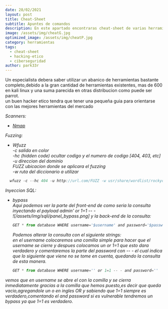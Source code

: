 ```yaml
---
date: 28/02/2021
layout: post
title: Cheat-Sheet
subtitle: Apuntes de comandos
description: En este apartado encontraras cheat-sheet de varias herramientas
image: /assets/img/cheatG.jpg
optimized_image: /assets/img/cheatP.jpg
category: herramientas
tags:
  - cheat-sheet
  - hacking-etico
  - ciberseguridad
author: park33r
---
```

Un especialista debera saber utilizar un abanico de herramientas bastante completo,debido a la gran cantidad de herramientas existentes, mas de 600 en kali linux y una suma parecida en otras distribucion como puede ser parrot.<br>
un buen hacker etico tendra que tener una pequeña guia para orientarse con las mejores herramientas del mercado<br>

<em>Scanners:</em>
* <em>[Nmap](https://github.com/park33r/park33r.github.io/blob/master/pdf/nmap.pdf)<br>

<em>Fuzzing:</em>
* <em>Wfuzz</em><br>
  -c salida en color<br>
  -hc (hidden code) ocultar codigo y el numero de codigo [404, 403, etc]<br>
  -u direccion del dominio<br>
  FUZZ ubicacion donde se aplicara el fuzzing<br>
  -w ruta del diccionario a utilizar<br>
```js
  wfuzz -c --hc 404 -u http://url.com/FUZZ -w usr/share/wordlist/rockyou.txt 
 ```
 <em>Inyeccion SQL:</em>    
* <em>bypass</em><br>
Aqui podemos ver la parte del front-end de como seria la consulta inyectando el payload admin' or 1=1 -- -<br>
![/assets/img/sqli/panel_bypass.png]
y la back-end de la consulta:<br>
  ```js
  GET * from database WHERE username='$username' and password='$password'
  ```
  Podemos alterar la consulta con el siguiente strings:<br>
  en el username colocaremos una comilla simple para hacer que el username se cierre y despues colocamos un or 1=1 que esto dara verdadero y comentaremos la parte
  del password con -- - el cual indica que lo siguiente que viene no se tome en cuenta, quedando la consulta de esta manera.<br>
  ```js
  GET * from database WHERE username='' or 1=1 -- - and password=''
  ```
vemos que en username se abre el con la comilla y se cierra inmediatamente gracias a la comilla que hemos puesto,es decir que queda vacio,agregandole un o en ingles OR y sabiendo que 1=1 siempre es verdadero,comentando el and password si es vulnerable tendremos un bypass ya que 1=1 es verdadero.<br>

